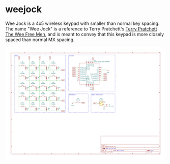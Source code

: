 weejock
=======

Wee Jock is a 4x5 wireless keypad with smaller than normal key spacing.
The name "Wee Jock" is a reference to Terry Pratchett's [Terry Pratchett The Wee Free Men][weefreemen], and is meant to convey that this keypad is more closely spaced than normal MX spacing.

![wee jock schematic](weejock.svg "Wee Jock Schematic")

[weefreemen]: https://en.wikipedia.org/wiki/The_Wee_Free_Men "The Wee Free Men"
